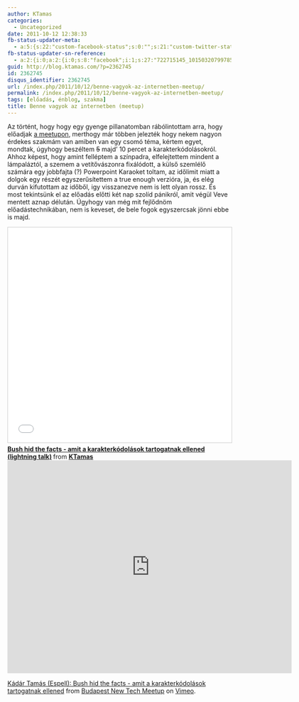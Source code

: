 ```yaml
---
author: KTamas
categories:
  - Uncategorized
date: 2011-10-12 12:38:33
fb-status-updater-meta:
  - a:5:{s:22:"custom-facebook-status";s:0:"";s:21:"custom-twitter-status";s:0:"";s:7:"fb-push";s:1:"1";s:7:"tw-push";s:1:"1";s:4:"push";s:1:"1";}
fb-status-updater-sn-reference:
  - a:2:{i:0;a:2:{i:0;s:8:"facebook";i:1;s:27:"722715145_10150320799785146";}i:1;a:2:{i:0;s:7:"twitter";i:1;s:18:"124071459101478912";}}
guid: http://blog.ktamas.com/?p=2362745
id: 2362745
disqus_identifier: 2362745
url: /index.php/2011/10/12/benne-vagyok-az-internetben-meetup/
permalink: /index.php/2011/10/12/benne-vagyok-az-internetben-meetup/
tags: [előadás, énblog, szakma]
title: Benne vagyok az internetben (meetup)
---
```


Az történt, hogy hogy egy gyenge pillanatomban rábólintottam arra, hogy előadjak [a meetupon](http://www.meetup.com/newtech-42/), merthogy már többen jelezték hogy nekem nagyon érdekes szakmám van amiben van egy csomó téma, kértem egyet, mondtak, úgyhogy beszéltem <del>5</del> majd&#8217; 10 percet a karakterkódolásokról. Ahhoz képest, hogy amint felléptem a színpadra, elfelejtettem mindent a lámpaláztól, a szemem a vetítővászonra fixálódott, a külső szemlélő számára egy jobbfajta (?) Powerpoint Karaoket toltam, az időlimit miatt a dolgok egy részét egyszerűsítettem a true enough verzióra, ja, és elég durván kifutottam az időből, igy visszanezve nem is lett olyan rossz. És most tekintsünk el az előadás előtti két nap szolíd pánikról, amit végül Veve mentett aznap délután. Úgyhogy van még mit fejlődnöm előadástechnikában, nem is keveset, de bele fogok egyszercsak jönni ebbe is majd.

<iframe src="//www.slideshare.net/slideshow/embed_code/key/7nEL8dSMz1RyCA" width="595" height="485" frameborder="0" marginwidth="0" marginheight="0" scrolling="no" style="border:1px solid #CCC; border-width:1px; margin-bottom:5px; max-width: 100%;" allowfullscreen> </iframe> <div style="margin-bottom:5px"> <strong> <a href="//www.slideshare.net/KTamas/bush-hid-the-facts-amit-a-karakterkdolsok-tartogatnak-ellened" title="Bush hid the facts - amit a karakterkódolások tartogatnak ellened (lightning talk)" target="_blank">Bush hid the facts - amit a karakterkódolások tartogatnak ellened (lightning talk)</a> </strong> from <strong><a href="https://www.slideshare.net/KTamas" target="_blank">KTamas</a></strong>

<iframe src="https://player.vimeo.com/video/30380081" width="640" height="480" frameborder="0" webkitallowfullscreen mozallowfullscreen allowfullscreen></iframe>
<p><a href="https://vimeo.com/30380081">K&aacute;d&aacute;r Tam&aacute;s (Espell): Bush hid the facts - amit a karakterk&oacute;dol&aacute;sok tartogatnak ellened</a> from <a href="https://vimeo.com/user1066482">Budapest New Tech Meetup</a> on <a href="https://vimeo.com">Vimeo</a>.</p>
